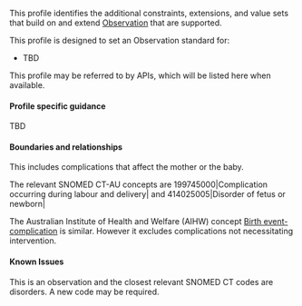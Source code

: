 This profile identifies the additional constraints, extensions, and value sets that build on and extend [Observation](http://hl7.org/fhir/R4/observation.html) that are supported. 

This profile is designed to set an Observation standard for:
* TBD

This profile may be referred to by APIs, which will be listed here when available.

#### Profile specific guidance
TBD

#### Boundaries and relationships
This includes complications that affect the mother or the baby.

The relevant SNOMED CT-AU concepts are  199745000\|Complication occurring during labour and delivery\| and 414025005\|Disorder of fetus or newborn\|

The Australian Institute of Health and Welfare (AIHW) concept [Birth event-complication](https://meteor.aihw.gov.au/content/index.phtml/itemId/269436) is similar. However it excludes complications not necessitating intervention. 

#### Known Issues
This is an observation and the closest relevant SNOMED CT codes are disorders. A new code may be required.